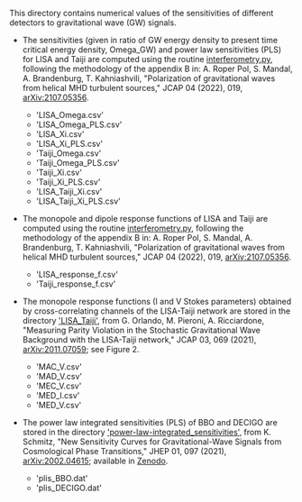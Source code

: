This directory contains numerical values of the sensitivities of
different detectors to gravitational wave (GW) signals.

- The sensitivities (given in ratio of GW energy density to
present time critical energy density, Omega_GW) and power
law sensitivities (PLS) for LISA and Taiji are computed
using the routine
[interferometry.py](https://github.com/AlbertoRoper/GW_turbulence/blob/master/interferometry.py),
following the methodology of the appendix B in:
A. Roper Pol, S. Mandal, A. Brandenburg, T. Kahniashvili, "Polarization
of gravitational waves from helical MHD turbulent sources," JCAP 04 (2022), 019,
[arXiv:2107.05356](https://arxiv.org/pdf/2107.05356.pdf).

  - 'LISA_Omega.csv' 
  - 'LISA_Omega_PLS.csv'
  - 'LISA_Xi.csv'
  - 'LISA_Xi_PLS.csv'
  - 'Taiji_Omega.csv'
  - 'Taiji_Omega_PLS.csv'
  - 'Taiji_Xi.csv'
  - 'Taiji_Xi_PLS.csv'
  - 'LISA_Taiji_Xi.csv'
  - 'LISA_Taiji_Xi_PLS.csv'

- The monopole and dipole response functions of LISA and Taiji are computed using the routine
[interferometry.py](https://github.com/AlbertoRoper/GW_turbulence/blob/master/interferometry.py),
following the methodology of the appendix B in:
A. Roper Pol, S. Mandal, A. Brandenburg, T. Kahniashvili, "Polarization
of gravitational waves from helical MHD turbulent sources," JCAP 04 (2022), 019,
[arXiv:2107.05356](https://arxiv.org/pdf/2107.05356.pdf).

  - 'LISA_response_f.csv'
  - 'Taiji_response_f.csv'

- The monopole response functions (I and V Stokes parameters) obtained by cross-correlating channels of the LISA-Taiji
network are stored in the directory
['LISA_Taiji'](https://github.com/AlbertoRoper/GW_turbulence/tree/master/detector_sensitivity/LISA_Taiji),
from G. Orlando, M. Pieroni, A. Ricciardone, "Measuring Parity Violation
in the Stochastic Gravitational Wave Background with the LISA-Taiji network,"
JCAP 03, 069 (2021), [arXiv:2011.07059](https://arxiv.org/abs/2011.07059);
see Figure 2.

  - 'MAC_V.csv'
  - 'MAD_V.csv'
  - 'MEC_V.csv'
  - 'MED_I.csv'
  - 'MED_V.csv'

- The power law integrated sensitivities (PLS) of BBO and DECIGO are stored
in the directory
['power-law-integrated_sensitivities'](https://github.com/AlbertoRoper/GW_turbulence/tree/master/detector_sensitivity/power-law-integrated_sensitivities),
from K. Schmitz, "New Sensitivity Curves for Gravitational-Wave Signals from Cosmological Phase
Transitions," JHEP 01, 097 (2021), [arXiv:2002.04615](https://arxiv.org/abs/2002.04615);
available in [Zenodo](https://doi.org/10.5281/zenodo.3689582).

  - 'plis_BBO.dat'
  - 'plis_DECIGO.dat'
